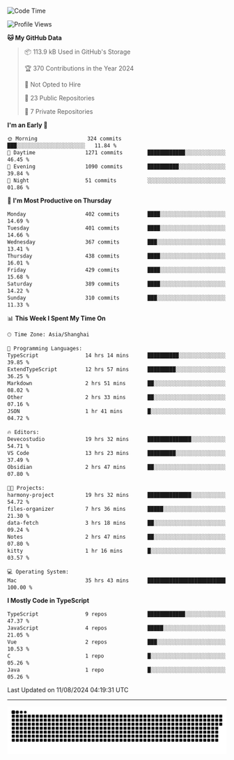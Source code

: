 <!--
<picture>
  <source
    srcset="https://github-readme-stats.vercel.app/api?username=kevinxft&show_icons=true&theme=dark"
    media="(prefers-color-scheme: dark)"
  />
  <source
    srcset="https://github-readme-stats.vercel.app/api?username=kevinxft&show_icons=true"
    media="(prefers-color-scheme: light), (prefers-color-scheme: no-preference)"
  />
  <img src="https://github-readme-stats.vercel.app/api?username=kevinxft&show_icons=true" />
</picture>
-->

<!--START_SECTION:waka-->
![Code Time](http://img.shields.io/badge/Code%20Time-2%2C454%20hrs%2023%20mins-blue)

![Profile Views](http://img.shields.io/badge/Profile%20Views-34-blue)

**🐱 My GitHub Data** 

> 📦 113.9 kB Used in GitHub's Storage 
 > 
> 🏆 370 Contributions in the Year 2024
 > 
> 🚫 Not Opted to Hire
 > 
> 📜 23 Public Repositories 
 > 
> 🔑 7 Private Repositories 
 > 
**I'm an Early 🐤** 

```text
🌞 Morning                324 commits         ███░░░░░░░░░░░░░░░░░░░░░░   11.84 % 
🌆 Daytime                1271 commits        ████████████░░░░░░░░░░░░░   46.45 % 
🌃 Evening                1090 commits        ██████████░░░░░░░░░░░░░░░   39.84 % 
🌙 Night                  51 commits          ░░░░░░░░░░░░░░░░░░░░░░░░░   01.86 % 
```
📅 **I'm Most Productive on Thursday** 

```text
Monday                   402 commits         ████░░░░░░░░░░░░░░░░░░░░░   14.69 % 
Tuesday                  401 commits         ████░░░░░░░░░░░░░░░░░░░░░   14.66 % 
Wednesday                367 commits         ███░░░░░░░░░░░░░░░░░░░░░░   13.41 % 
Thursday                 438 commits         ████░░░░░░░░░░░░░░░░░░░░░   16.01 % 
Friday                   429 commits         ████░░░░░░░░░░░░░░░░░░░░░   15.68 % 
Saturday                 389 commits         ████░░░░░░░░░░░░░░░░░░░░░   14.22 % 
Sunday                   310 commits         ███░░░░░░░░░░░░░░░░░░░░░░   11.33 % 
```


📊 **This Week I Spent My Time On** 

```text
🕑︎ Time Zone: Asia/Shanghai

💬 Programming Languages: 
TypeScript               14 hrs 14 mins      ██████████░░░░░░░░░░░░░░░   39.85 % 
ExtendTypeScript         12 hrs 57 mins      █████████░░░░░░░░░░░░░░░░   36.25 % 
Markdown                 2 hrs 51 mins       ██░░░░░░░░░░░░░░░░░░░░░░░   08.02 % 
Other                    2 hrs 33 mins       ██░░░░░░░░░░░░░░░░░░░░░░░   07.16 % 
JSON                     1 hr 41 mins        █░░░░░░░░░░░░░░░░░░░░░░░░   04.72 % 

🔥 Editors: 
Devecostudio             19 hrs 32 mins      ██████████████░░░░░░░░░░░   54.71 % 
VS Code                  13 hrs 23 mins      █████████░░░░░░░░░░░░░░░░   37.49 % 
Obsidian                 2 hrs 47 mins       ██░░░░░░░░░░░░░░░░░░░░░░░   07.80 % 

🐱‍💻 Projects: 
harmony-project          19 hrs 32 mins      ██████████████░░░░░░░░░░░   54.72 % 
files-organizer          7 hrs 36 mins       █████░░░░░░░░░░░░░░░░░░░░   21.30 % 
data-fetch               3 hrs 18 mins       ██░░░░░░░░░░░░░░░░░░░░░░░   09.24 % 
Notes                    2 hrs 47 mins       ██░░░░░░░░░░░░░░░░░░░░░░░   07.80 % 
kitty                    1 hr 16 mins        █░░░░░░░░░░░░░░░░░░░░░░░░   03.57 % 

💻 Operating System: 
Mac                      35 hrs 43 mins      █████████████████████████   100.00 % 
```

**I Mostly Code in TypeScript** 

```text
TypeScript               9 repos             ████████████░░░░░░░░░░░░░   47.37 % 
JavaScript               4 repos             █████░░░░░░░░░░░░░░░░░░░░   21.05 % 
Vue                      2 repos             ███░░░░░░░░░░░░░░░░░░░░░░   10.53 % 
C                        1 repo              █░░░░░░░░░░░░░░░░░░░░░░░░   05.26 % 
Java                     1 repo              █░░░░░░░░░░░░░░░░░░░░░░░░   05.26 % 
```




 Last Updated on 11/08/2024 04:19:31 UTC
<!--END_SECTION:waka-->

---

<picture>
  <source media="(prefers-color-scheme: dark)" srcset="https://raw.githubusercontent.com/kevinxft/kevinxft/output/github-contribution-grid-snake-dark.svg">
  <source media="(prefers-color-scheme: light)" srcset="https://raw.githubusercontent.com/kevinxft/kevinxft/output/github-contribution-grid-snake.svg">
  <img alt="github contribution grid snake animation" src="https://raw.githubusercontent.com/kevinxft/kevinxft/output/github-contribution-grid-snake.svg">
</picture>
